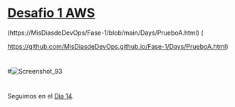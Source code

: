 

# [Desafio 1 AWS ]( https://misdiasdedevops.github.io/Fase-1/Days/AWS-Desafio-1.html)

(https://MisDiasdeDevOps/Fase-1/blob/main/Days/PrueboA.html) (

https://github.com/MisDiasdeDevOps,github.io/Fase-1/Days/PrueboA.html)

#
#
#![Screenshot_93](https://user-images.githubusercontent.com/105083569/171956519-c8c3ca43-1887-486c-be5a-40f98300b5a6.png)


#
#
#
#
#

Seguimos en el [Día  14](day14.md).
